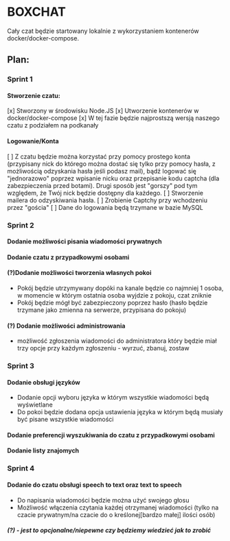 # BOXCHAT

Cały czat będzie startowany lokalnie z wykorzystaniem kontenerów docker/docker-compose.

## Plan:

### Sprint 1

#### Stworzenie czatu:

[x] Stworzony w środowisku Node.JS
[x] Utworzenie kontenerów w docker/docker-compose
[x] W tej fazie będzie najprostszą wersją naszego czatu z podziałem na podkanały

#### Logowanie/Konta

[ ] Z czatu będzie można korzystać przy pomocy prostego konta (przypisany nick do którego można dostać się tylko przy pomocy hasła, z możliwością odzyskania hasła jeśli podasz mail), bądź logować się "jednorazowo" poprzez wpisanie nicku oraz przepisanie kodu captcha (dla zabezpieczenia przed botami). Drugi sposób jest "gorszy" pod tym względem, że Twój nick będzie dostępny dla każdego.
[ ] Stworzenie mailera do odzyskiwania hasła.
[ ] Zrobienie Captchy przy wchodzeniu przez "gościa"
[ ] Dane do logowania będą trzymane w bazie MySQL

### Sprint 2

#### Dodanie możliwości pisania wiadomości prywatnych

#### Dodanie czatu z przypadkowymi osobami

#### (?)Dodanie możliwości tworzenia własnych pokoi

- Pokój będzie utrzymywany dopóki na kanale będzie co najmniej 1 osoba, w momencie w którym ostatnia osoba wyjdzie z pokoju, czat zniknie
- Pokój będzie mógł być zabezpieczony poprzez hasło (hasło będzie trzymane jako zmienna na serwerze, przypisana do pokoju)

#### (?) Dodanie możliwości administrowania

- możliwość zgłoszenia wiadomości do administratora który będzie miał trzy opcje przy każdym zgłoszeniu - wyrzuć, zbanuj, zostaw

### Sprint 3

#### Dodanie obsługi języków

- Dodanie opcji wyboru języka w którym wszystkie wiadomości będą wyświetlane
- Do pokoi będzie dodana opcja ustawienia języka w którym będą musiały być pisane wszystkie wiadomości

#### Dodanie preferencji wyszukiwania do czatu z przypadkowymi osobami

#### Dodanie listy znajomych

### Sprint 4

#### Dodanie do czatu obsługi speech to text oraz text to speech

- Do napisania wiadomości będzie można użyć swojego głosu
- Możliwość włączenia czytania każdej otrzymanej wiadomości (tylko na czacie prywatnym/na czacie do o kreślonej[bardzo małej] ilości osób)

##### (?) - jest to opcjonalne/niepewne czy będziemy wiedzieć jak to zrobić
